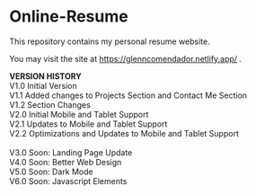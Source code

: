 # Online-Resume

This repository contains my personal resume website.

You may visit the site at https://glenncomendador.netlify.app/ .

**VERSION HISTORY**
<br>V1.0 Initial Version<br>
V1.1 Added changes to Projects Section and Contact Me Section<br>
V1.2 Section Changes<br>
V2.0 Initial Mobile and Tablet Support<br>
V2.1 Updates to Mobile and Tablet Support<br>
V2.2 Optimizations and Updates to Mobile and Tablet Support<br>
<br>
V3.0 Soon: Landing Page Update<br>
V4.0 Soon: Better Web Design<br>
V5.0 Soon: Dark Mode<br>
V6.0 Soon: Javascript Elements<br>
